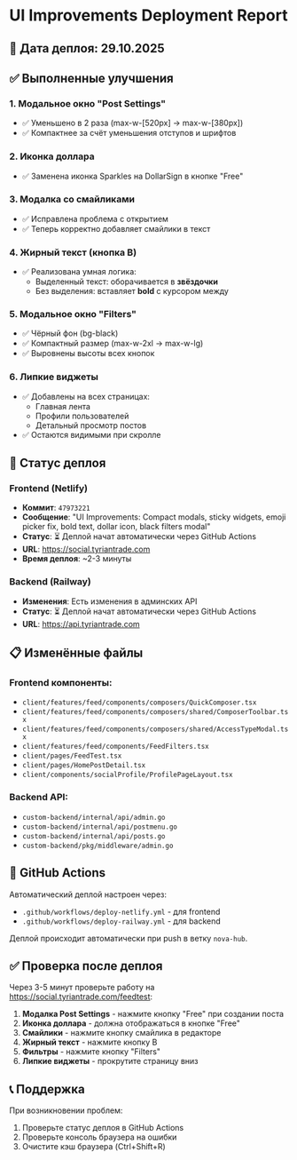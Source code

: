 # UI Improvements Deployment Report

## 📅 Дата деплоя: 29.10.2025

## ✅ Выполненные улучшения

### 1. Модальное окно "Post Settings" 
- ✅ Уменьшено в 2 раза (max-w-[520px] → max-w-[380px])
- ✅ Компактнее за счёт уменьшения отступов и шрифтов

### 2. Иконка доллара
- ✅ Заменена иконка Sparkles на DollarSign в кнопке "Free"

### 3. Модалка со смайликами
- ✅ Исправлена проблема с открытием
- ✅ Теперь корректно добавляет смайлики в текст

### 4. Жирный текст (кнопка B)
- ✅ Реализована умная логика:
  - Выделенный текст: оборачивается в **звёздочки**
  - Без выделения: вставляет **bold** с курсором между

### 5. Модальное окно "Filters"
- ✅ Чёрный фон (bg-black)
- ✅ Компактный размер (max-w-2xl → max-w-lg)
- ✅ Выровнены высоты всех кнопок

### 6. Липкие виджеты
- ✅ Добавлены на всех страницах:
  - Главная лента
  - Профили пользователей
  - Детальный просмотр постов
- ✅ Остаются видимыми при скролле

## 🚀 Статус деплоя

### Frontend (Netlify)
- **Коммит**: `47973221`
- **Сообщение**: "UI Improvements: Compact modals, sticky widgets, emoji picker fix, bold text, dollar icon, black filters modal"
- **Статус**: ⏳ Деплой начат автоматически через GitHub Actions
- **URL**: https://social.tyriantrade.com
- **Время деплоя**: ~2-3 минуты

### Backend (Railway)
- **Изменения**: Есть изменения в админских API
- **Статус**: ⏳ Деплой начат автоматически через GitHub Actions
- **URL**: https://api.tyriantrade.com

## 📋 Изменённые файлы

### Frontend компоненты:
- `client/features/feed/components/composers/QuickComposer.tsx`
- `client/features/feed/components/composers/shared/ComposerToolbar.tsx`
- `client/features/feed/components/composers/shared/AccessTypeModal.tsx`
- `client/features/feed/components/FeedFilters.tsx`
- `client/pages/FeedTest.tsx`
- `client/pages/HomePostDetail.tsx`
- `client/components/socialProfile/ProfilePageLayout.tsx`

### Backend API:
- `custom-backend/internal/api/admin.go`
- `custom-backend/internal/api/postmenu.go`
- `custom-backend/internal/api/posts.go`
- `custom-backend/pkg/middleware/admin.go`

## 🔗 GitHub Actions

Автоматический деплой настроен через:
- `.github/workflows/deploy-netlify.yml` - для frontend
- `.github/workflows/deploy-railway.yml` - для backend

Деплой происходит автоматически при push в ветку `nova-hub`.

## ✅ Проверка после деплоя

Через 3-5 минут проверьте работу на https://social.tyriantrade.com/feedtest:

1. **Модалка Post Settings** - нажмите кнопку "Free" при создании поста
2. **Иконка доллара** - должна отображаться в кнопке "Free"
3. **Смайлики** - нажмите кнопку смайлика в редакторе
4. **Жирный текст** - нажмите кнопку B
5. **Фильтры** - нажмите кнопку "Filters"
6. **Липкие виджеты** - прокрутите страницу вниз

## 📞 Поддержка

При возникновении проблем:
1. Проверьте статус деплоя в GitHub Actions
2. Проверьте консоль браузера на ошибки
3. Очистите кэш браузера (Ctrl+Shift+R)

